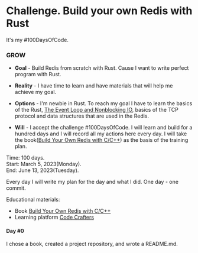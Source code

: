 # Challenge. Build your own Redis with Rust

It's my #100DaysOfCode. 

### GROW
- **Goal** -
Build Redis from scratch with Rust. Cause I want to write perfect program with Rust.

- **Reality** -
I have time to learn and have materials that will help me achieve my goal.

- **Options** - 
I'm newbie in Rust. To reach my goal I have to learn the basics of the Rust, [The Event Loop and Nonblocking IO](https://build-your-own.org/redis/05_event_loop_intro), basics of the TCP protocol and data structures that are used in the Redis.

- **Will** - 
I accept the challenge #100DaysOfCode. I will learn and build for a hundred days and I will record all my actions here every day. I will take the book([Build Your Own Redis with C/C++](https://build-your-own.org/redis/)) as the basis of the training plan.

Time: 100 days.  
Start: March 5, 2023(Monday).  
End: June 13, 2023(Tuesday).  

Every day I will write my plan for the day and what I did. One day - one commit.

Educational materials: 
- Book [Build Your Own Redis with C/C++](https://build-your-own.org/redis/)
- Learning platform [Code Crafters](https://app.codecrafters.io/courses/redis?track=rust)

#### Day #0
I chose a book, created a project repository, and wrote a README.md.

